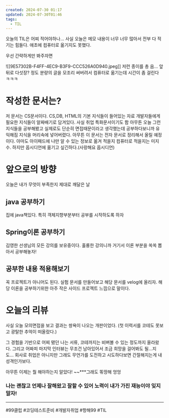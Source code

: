 ```yaml
---
created: 2024-07-30 01:17
updated: 2024-07-30T01:46
tags:
  - TIL
---
```

오늘의 TIL은 어찌 적어야하나...
사실 오늘은 메모 내용이 너무 너무 많아서 전부 다 적기는 힘들다. 애초에 컴퓨터로 옮기지도 못했다. 

우선 간략하게만 봐주자면

![[9E57302B-F4FF-4EC9-B3F9-CCC526A0D940.jpeg]]
저런 종이를 총 음... 앞뒤로 다섯장? 정도 분량의 글을 모조리 써버려서 컴퓨터로 옮기는데 시간이 좀 걸린다 ㅋㅋㅋ
# 작성한 문서는?
저 문서는 CS문서이다. CS,DB, HTML의 기본 지식들이 들어있는 자료 개발자들에게 필요한 지식들이 알짜배기로 담겨있다. 사실 취업 특화문서이기도 함
아무튼 오늘 그런 지식들을 공부해봤고 실제로도 단순히 면접때문이라고 생각했는데 공부하다보니까 유익해짐 지식을 머리속에 넣어버렸다. 
아무튼 이 문서는 전자 문서로 정리해서 올릴 예정이다. 아마도 아이패드에 나만 알 수 있는 정보로 옮겨 적을지 컴퓨터로 적을지는 미지수. 하지만 옵시디언에 옮기고 싶긴하다.(사랑해요 옵시디언)


# 앞으로의 방향
오늘은 내가 무엇이 부족한지 제대로 깨달은 날

## java 공부하기
집에 java책있다. 특히 객체지향부분부터 공부를 시작하도록 하자
## Spring이론 공부하기
김영한 선생님의 모든 강의를 보유중이다. 훌륭한 강의니까 거기서 이론 부분을 쏙쏙 뽑아서 공부해놓자! 

## 공부한 내용 적용해보기
꼭 프로젝트가 아니어도 된다. 실험 문서를 만들어보고 해당 문서를 velog에 올리자. 해당 이론을 공부하기위한 아주 작은 사이드 프로젝트 느낌으로 말이다.


# 오늘의 리뷰
사실 오늘 모의면접을 보고 결과는 쌍욕이 나오는 개판이었다. (첫 이력서를 코테도 못보고 광탈한 추억이 떠올랐다.)

그 경험을 기반으로 어찌 됐던 나는 서류, 코테까지는 비벼볼 수 있는 정도까지 올라왔다. 
그리고 어짜피 마지막 인터뷰는 무조건 남아있어서 조금 희망을 걸어봐도 될...지도... 회사로 취업은 아니지만 그래도 무언가를 도전하고 시도하다보면 간절해지는게 내 성격인가보다.

아무튼 이제는 뭘 해야하는지 알았다!
~~***그래도 똒땅해 엉엉

### 나는 괜찮고 언제나 잘해왔고 잘할 수 있어 노력이 내가 가진 재능이야 잊지말자!
---
#99클럽 #코딩테스트준비 #개발자취업 #항해99 #TIL 